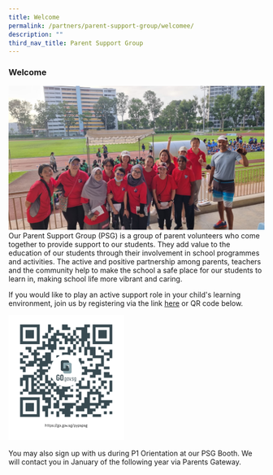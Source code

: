 ```yaml
---
title: Welcome
permalink: /partners/parent-support-group/welcomee/
description: ""
third_nav_title: Parent Support Group
---
```

### **Welcome**
![](/images/PSG/welcome.jpg)
Our Parent Support Group (PSG) is a group of parent volunteers who come together to provide support to our students. They add value to the education of our students through their involvement in school programmes and activities. The active and positive partnership among parents, teachers and the community help to make the school a safe place for our students to learn in, making school life more vibrant and caring.

If you would like to play an active support role in your child's learning environment, join us by registering via the link [here](https://go.gov.sg/pypspsg) or QR code below.

<img src="/images/PSG/psgqrcode.png" style="width:45%"> 

You may also sign up with us during P1 Orientation at our PSG Booth. We will contact you in January of the following year via Parents Gateway.